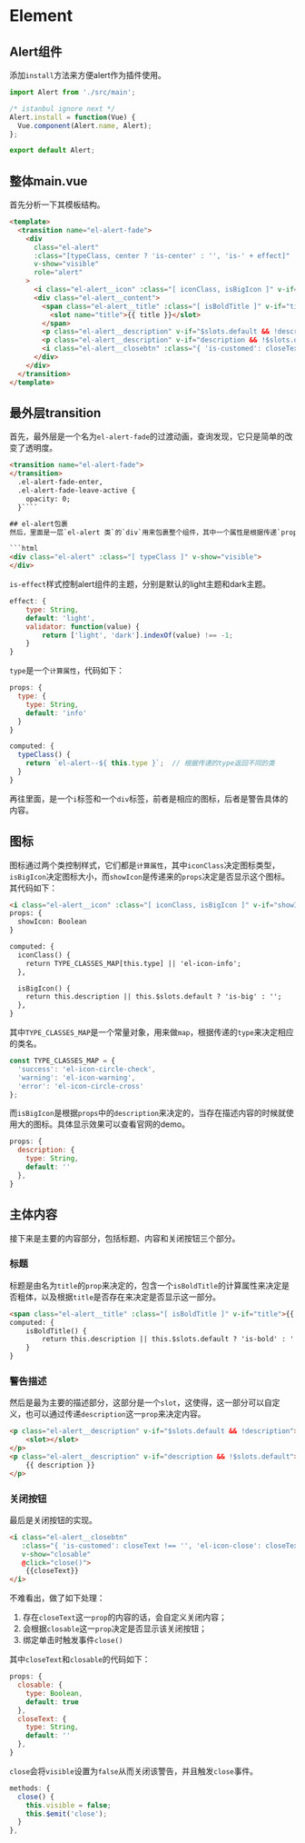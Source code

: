 

# Element

## Alert组件

添加`install`方法来方便alert作为插件使用。

```javascript
import Alert from './src/main';

/* istanbul ignore next */
Alert.install = function(Vue) {
  Vue.component(Alert.name, Alert);
};

export default Alert;
```

## 整体main.vue

首先分析一下其模板结构。

```html
<template>
  <transition name="el-alert-fade">
    <div
      class="el-alert"
      :class="[typeClass, center ? 'is-center' : '', 'is-' + effect]"
      v-show="visible"
      role="alert"
    >
      <i class="el-alert__icon" :class="[ iconClass, isBigIcon ]" v-if="showIcon"></i>
      <div class="el-alert__content">
        <span class="el-alert__title" :class="[ isBoldTitle ]" v-if="title || $slots.title">
          <slot name="title">{{ title }}</slot>
        </span>
        <p class="el-alert__description" v-if="$slots.default && !description"><slot></slot></p>
        <p class="el-alert__description" v-if="description && !$slots.default">{{ description }}</p>
        <i class="el-alert__closebtn" :class="{ 'is-customed': closeText !== '', 'el-icon-close': closeText === '' }" v-show="closable" @click="close()">{{closeText}}</i>
      </div>
    </div>
  </transition>
</template>
```

## 最外层transition

首先，最外层是一个名为`el-alert-fade`的过渡动画，查询发现，它只是简单的改变了透明度。

~~~html
<transition name="el-alert-fade">
</transition>
  .el-alert-fade-enter,
  .el-alert-fade-leave-active {
    opacity: 0;
  }````

## el-alert包裹
然后，里面是一层`el-alert 类`的`div`用来包裹整个组件，其中一个属性是根据传递`props`的`type`类型改变样式，另一个是根据`visible`决定是否显示。

```html
<div class="el-alert" :class="[ typeClass ]" v-show="visible">
</div>
~~~

`is-effect`样式控制alert组件的主题，分别是默认的light主题和dark主题。

```javascript
effect: {
    type: String,
    default: 'light',
    validator: function(value) {
        return ['light', 'dark'].indexOf(value) !== -1;
    }
}
```

`type`是一个`计算属性`，代码如下：

```javascript
props: {
  type: {
    type: String,
    default: 'info'
  }
}

computed: {
  typeClass() {
    return `el-alert--${ this.type }`;  // 根据传递的type返回不同的类
  }
}
```

再往里面，是一个`i`标签和一个`div`标签，前者是相应的图标，后者是警告具体的内容。

## 图标

图标通过两个类控制样式，它们都是`计算属性`，其中`iconClass`决定图标类型，`isBigIcon`决定图标大小，而`showIcon`是传递来的`props`决定是否显示这个图标。其代码如下：

```html
<i class="el-alert__icon" :class="[ iconClass, isBigIcon ]" v-if="showIcon"></i>
props: {
  showIcon: Boolean
}

computed: {
  iconClass() {
    return TYPE_CLASSES_MAP[this.type] || 'el-icon-info';
  },

  isBigIcon() {
    return this.description || this.$slots.default ? 'is-big' : '';
  },
}
```

其中`TYPE_CLASSES_MAP`是一个常量对象，用来做`map`，根据传递的`type`来决定相应的类名。

```javascript
const TYPE_CLASSES_MAP = {
  'success': 'el-icon-circle-check',
  'warning': 'el-icon-warning',
  'error': 'el-icon-circle-cross'
};
```

而`isBigIcon`是根据`props`中的`description`来决定的，当存在描述内容的时候就使用大的图标。具体显示效果可以查看官网的demo。

```javascript
props: {
  description: {
    type: String,
    default: ''
  },
}
```

## 主体内容

接下来是主要的内容部分，包括标题、内容和关闭按钮三个部分。

### 标题

标题是由名为`title`的`prop`来决定的，包含一个`isBoldTitle`的计算属性来决定是否粗体，以及根据`title`是否存在来决定是否显示这一部分。

```html
<span class="el-alert__title" :class="[ isBoldTitle ]" v-if="title">{{ title }}</span>
computed: {
	isBoldTitle() {
		return this.description || this.$slots.default ? 'is-bold' : '';
	}
}
```

### 警告描述

然后是最为主要的描述部分，这部分是一个`slot`，这使得，这一部分可以自定义，也可以通过传递`description`这一`prop`来决定内容。

```html
<p class="el-alert__description" v-if="$slots.default && !description">
    <slot></slot>
</p>
<p class="el-alert__description" v-if="description && !$slots.default">
    {{ description }}
</p>
```

### 关闭按钮

最后是关闭按钮的实现。

```html
<i class="el-alert__closebtn" 
   :class="{ 'is-customed': closeText !== '', 'el-icon-close': closeText === '' }" 
   v-show="closable" 
   @click="close()">
    {{closeText}}
</i>
```

不难看出，做了如下处理：

1. 存在`closeText`这一`prop`的内容的话，会自定义关闭内容；
2. 会根据`closable`这一`prop`决定是否显示该关闭按钮；
3. 绑定单击时触发事件`close()`

其中`closeText`和`closable`的代码如下：

```javascript
props: {
  closable: {
    type: Boolean,
    default: true
  },
  closeText: {
    type: String,
    default: ''
  },
}
```

`close`会将`visible`设置为`false`从而关闭该警告，并且触发`close`事件。

```javascript
methods: {
  close() {
    this.visible = false;
    this.$emit('close');
  }
},
```